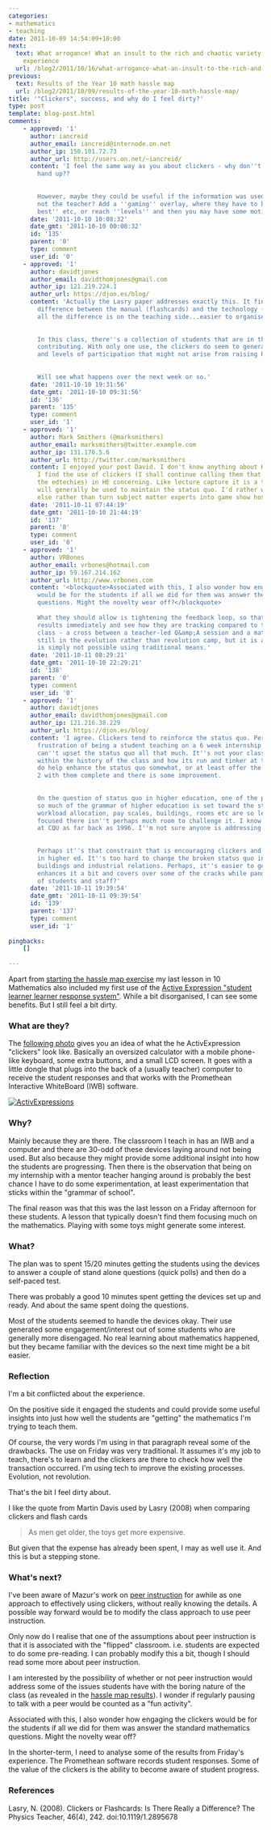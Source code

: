 ```yaml
---
categories:
- mathematics
- teaching
date: 2011-10-09 14:54:09+10:00
next:
  text: What arrogance! What an insult to the rich and chaotic variety of the human
    experience
  url: /blog2/2011/10/16/what-arrogance-what-an-insult-to-the-rich-and-chaotic-variety-of-the-human-experience/
previous:
  text: Results of the Year 10 math hassle map
  url: /blog2/2011/10/09/results-of-the-year-10-math-hassle-map/
title: '"Clickers", success, and why do I feel dirty?'
type: post
template: blog-post.html
comments:
    - approved: '1'
      author: iancreid
      author_email: iancreid@internode.on.net
      author_ip: 150.101.72.73
      author_url: http://users.on.net/~iancreid/
      content: 'I feel the same way as you about clickers - why don''t they just put their
        hand up??
    
    
        However, maybe they could be useful if the information was used by the student,
        not the teacher? Add a ''gaming'' overlay, where they have to beat their ''personal
        best'' etc, or reach ''levels'' and then you may have some motivation?'
      date: '2011-10-10 10:08:32'
      date_gmt: '2011-10-10 00:08:32'
      id: '135'
      parent: '0'
      type: comment
      user_id: '0'
    - approved: '1'
      author: davidtjones
      author_email: davidthomjones@gmail.com
      author_ip: 121.219.224.1
      author_url: https://djon.es/blog/
      content: 'Actually the Lasry paper addresses exactly this. It finds no learning
        difference between the manual (flashcards) and the technology (clickers). Instead
        all the difference is on the teaching side...easier to organise.
    
    
        In this class, there''s a collection of students that are in the habit of not
        contributing. With only one use, the clickers do seem to generate some interest
        and levels of participation that might not arise from raising hands.
    
    
        Will see what happens over the next week or so.'
      date: '2011-10-10 19:31:56'
      date_gmt: '2011-10-10 09:31:56'
      id: '136'
      parent: '135'
      type: comment
      user_id: '1'
    - approved: '1'
      author: Mark Smithers (@marksmithers)
      author_email: marksmithers@twitter.example.com
      author_ip: 131.170.5.6
      author_url: http://twitter.com/marksmithers
      content: I enjoyed your post David. I don't know anything about K-12 education but
        I find the use of clickers (I shall continue calling them that because it annoys
        the edtechies) in HE concerning. Like lecture capture it is a technology that
        will generally be used to maintain the status quo. I'd rather we invested in something
        else rather than turn subject matter experts into game show hosts.
      date: '2011-10-11 07:44:19'
      date_gmt: '2011-10-10 21:44:19'
      id: '137'
      parent: '0'
      type: comment
      user_id: '0'
    - approved: '1'
      author: VRBones
      author_email: vrbones@hotmail.com
      author_ip: 59.167.214.162
      author_url: http://www.vrbones.com
      content: '<blockquote>Associated with this, I also wonder how engaging the clickers
        would be for the students if all we did for them was answer the standard mathematics
        questions. Might the novelty wear off?</blockquote>
    
        What they should allow is tightening the feedback loop, so that they can see their
        results immediately and see how they are tracking compared to the rest of the
        class - a cross between a teacher-led Q&amp;A session and a maths quiz. That''s
        still in the evolution rather than revolution camp, but it is an evolution that
        is simply not possible using traditional means.'
      date: '2011-10-11 08:29:21'
      date_gmt: '2011-10-10 22:29:21'
      id: '138'
      parent: '0'
      type: comment
      user_id: '0'
    - approved: '1'
      author: davidtjones
      author_email: davidthomjones@gmail.com
      author_ip: 121.216.38.229
      author_url: https://djon.es/blog/
      content: 'I agree. Clickers tend to reinforce the status quo. Perhaps the biggest
        frustration of being a student teaching on a 6 week internship is that you really
        can''t upset the status quo all that much. It''s not your class, you have to work
        within the history of the class and how its run and tinker at the edges. But clickers
        do help enhance the status quo somewhat, or at least offer the opportunity. Lesson
        2 with them complete and there is some improvement.
    
    
        On the question of status quo in higher education, one of the problems is that
        so much of the grammar of higher education is set toward the status quo. Time-tabling,
        workload allocation, pay scales, buildings, rooms etc are so lecture/tutorial
        focused there isn''t perhaps much room to challenge it. I know this was a problem
        at CQU as far back as 1996. I''m not sure anyone is addressing it yet.
    
    
        Perhaps it''s that constraint that is encouraging clickers and lecture capture
        in higher ed. It''s too hard to change the broken status quo in terms of big expensive
        buildings and industrial relations. Perhaps, it''s easier to get technology that
        enhances it a bit and covers over some of the cracks while pandering to the expectations
        of students and staff?'
      date: '2011-10-11 19:39:54'
      date_gmt: '2011-10-11 09:39:54'
      id: '139'
      parent: '137'
      type: comment
      user_id: '1'
    
pingbacks:
    []
    
---
```

Apart from [starting the hassle map exercise](/blog2/2011/10/09/results-of-the-year-10-math-hassle-map/) my last lesson in 10 Mathematics also included my first use of the [Active Expression "student learner learner response system"](http://www.prometheanworld.com/server.php?show=nav.15997). While a bit disorganised, I can see some benefits. But I still feel a bit dirty.

### What are they?

The [following photo](http://www.flickr.com/photos/lgb06/4606470438/) gives you an idea of what the he ActivExpression "clickers" look like. Basically an oversized calculator with a mobile phone-like keyboard, some extra buttons, and a small LCD screen. It goes with a little dongle that plugs into the back of a (usually teacher) computer to receive the student responses and that works with the Promethean Interactive WhiteBoard (IWB) software.

[![ActivExpressions](images/4606470438_2c53dea7bb_m.jpg)](http://www.flickr.com/photos/lgb06/4606470438/ "ActivExpressions by lgb06, on Flickr")

### Why?

Mainly because they are there. The classroom I teach in has an IWB and a computer and there are 30-odd of these devices laying around not being used. But also because they might provide some additional insight into how the students are progressing. Then there is the observation that being on my internship with a mentor teacher hanging around is probably the best chance I have to do some experimentation, at least experimentation that sticks within the "grammar of school".

The final reason was that this was the last lesson on a Friday afternoon for these students. A lesson that typically doesn't find them focusing much on the mathematics. Playing with some toys might generate some interest.

### What?

The plan was to spent 15/20 minutes getting the students using the devices to answer a couple of stand alone questions (quick polls) and then do a self-paced test.

There was probably a good 10 minutes spent getting the devices set up and ready. And about the same spent doing the questions.

Most of the students seemed to handle the devices okay. Their use generated some engagement/interest out of some students who are generally more disengaged. No real learning about mathematics happened, but they became familiar with the devices so the next time might be a bit easier.

### Reflection

I'm a bit conflicted about the experience.

On the positive side it engaged the students and could provide some useful insights into just how well the students are "getting" the mathematics I'm trying to teach them.

Of course, the very words I'm using in that paragraph reveal some of the drawbacks. The use on Friday was very traditional. It assumes it's my job to teach, there's to learn and the clickers are there to check how well the transaction occurred. I'm using tech to improve the existing processes. Evolution, not revolution.

That's the bit I feel dirty about.

I like the quote from Martin Davis used by Lasry (2008) when comparing clickers and flash cards

> As men get older, the toys get more expensive.

But given that the expense has already been spent, I may as well use it. And this is but a stepping stone.

### What's next?

I've been aware of Mazur's work on [peer instruction](http://en.wikipedia.org/wiki/Peer_Instruction) for awhile as one approach to effectively using clickers, without really knowing the details. A possible way forward would be to modify the class approach to use peer instruction.

Only now do I realise that one of the assumptions about peer instruction is that it is associated with the "flipped" classroom. i.e. students are expected to do some pre-reading. I can probably modify this a bit, though I should read some more about peer instruction.

I am interested by the possibility of whether or not peer instruction would address some of the issues students have with the boring nature of the class (as revealed in the [hassle map results](/blog2/2011/10/09/results-of-the-year-10-math-hassle-map/)). I wonder if regularly pausing to talk with a peer would be counted as a "fun activity".

Associated with this, I also wonder how engaging the clickers would be for the students if all we did for them was answer the standard mathematics questions. Might the novelty wear off?

In the shorter-term, I need to analyse some of the results from Friday's experience. The Promethean software records student responses. Some of the value of the clickers is the ability to become aware of student progress.

### References

Lasry, N. (2008). Clickers or Flashcards: Is There Really a Difference? The Physics Teacher, 46(4), 242. doi:10.1119/1.2895678